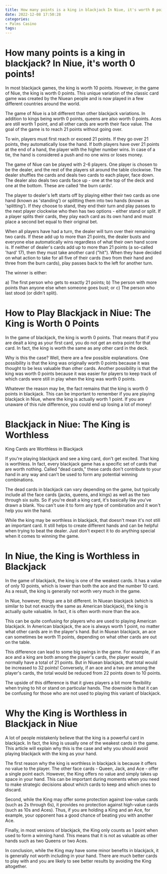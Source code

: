 ```yaml
---
title: How many points is a king in blackjack In Niue, it's worth 0 points!
date: 2022-12-08 17:50:28
categories:
- Palms Casino
tags:
---
```



#  How many points is a king in blackjack? In Niue, it's worth 0 points!

In most blackjack games, the king is worth 10 points. However, in the game of Niue, the king is worth 0 points. This unique variation of the classic card game was created by the Niuean people and is now played in a few different countries around the world.

The game of Niue is a bit different than other blackjack variations. In addition to kings being worth 0 points, queens are also worth 0 points. Aces are still worth 1 point, and all other cards are worth their face value. The goal of the game is to reach 21 points without going over.

To win, players must first reach or exceed 21 points. If they go over 21 points, they automatically lose the hand. If both players have over 21 points at the end of a hand, the player with the higher number wins. In case of a tie, the hand is considered a push and no one wins or loses money.

The game of Niue can be played with 2-6 players. One player is chosen to be the dealer, and the rest of the players sit around the table clockwise. The dealer shuffles the cards and deals two cards to each player, face down. The dealer also deals two cards face up - one at the top of the deck and one at the bottom. These are called 'the burn cards'.

The player to dealer's left starts off by playing either their two cards as one hand (known as 'standing') or splitting them into two hands (known as 'splitting'). If they choose to stand, they end their turn and play passes to the next player clockwise who then has two options - either stand or split. If a player splits their cards, they play each card as its own hand and must place a second bet equal to their original bet.

When all players have had a turn, the dealer will turn over their remaining two cards. If these add up to more than 21 points, the dealer busts and everyone else automatically wins regardless of what their own hand score is. If neither of dealer's cards add up to more than 21 points (a so-called 'hard' 17), then they must take another card ("hit"). When they have decided on what action to take for all five of their cards (two from their hand and three from the burn cards), play passes back to the left for another turn.

The winner is either: 

a) The first person who gets to exactly 21 points; 
b) The person with more points than anyone else when someone goes bust; or 
c) The person who last stood (or didn't split).

#  How to Play Blackjack in Niue: The King is Worth 0 Points

In the game of blackjack, the king is worth 0 points. That means that if you are dealt a king as your first card, you do not get an extra point for that card. In fact, the king is worth the same as any other card in the deck.

Why is this the case? Well, there are a few possible explanations. One possibility is that the king was originally worth 0 points because it was thought to be less valuable than other cards. Another possibility is that the king was worth 0 points because it was easier for players to keep track of which cards were still in play when the king was worth 0 points.

Whatever the reason may be, the fact remains that the king is worth 0 points in blackjack. This can be important to remember if you are playing blackjack in Niue, where the king is actually worth 1 point. If you are unaware of this rule difference, you could end up losing a lot of money!

#  Blackjack in Niue: The King is Worthless

King Cards are Worthless in Blackjack

If you're playing blackjack and see a king card, don't get excited. That king is worthless. In fact, every blackjack game has a specific set of cards that are worth nothing. Called "dead cards," these cards don't contribute to your hand in any way and can't be used to form any potential winning combinations.

The dead cards in blackjack can vary depending on the game, but typically include all the face cards (jacks, queens, and kings) as well as the two through six suits. So if you're dealt a king card, it's basically like you've drawn a blank. You can't use it to form any type of combination and it won't help you win the hand.

While the king may be worthless in blackjack, that doesn't mean it's not still an important card. It still helps to create different hands and can be helpful when trying to beat the dealer. Just don't expect it to do anything special when it comes to winning the game.

#  In Niue, the King is Worthless in Blackjack

In the game of blackjack, the king is one of the weakest cards. It has a value of only 10 points, which is lower than both the ace and the number 10 card. As a result, the king is generally not worth very much in the game.

In Niue, however, things are a bit different. In Niuean blackjack (which is similar to but not exactly the same as American blackjack), the king is actually quite valuable. In fact, it is often worth more than the ace.

This can be quite confusing for players who are used to playing American blackjack. In American blackjack, the ace is always worth 1 point, no matter what other cards are in the player's hand. But in Niuean blackjack, an ace can sometimes be worth 11 points, depending on what other cards are out on the table.

This difference can lead to some big swings in the game. For example, if an ace and a king are both among the player's cards, the player would normally have a total of 21 points. But in Niuean blackjack, that total would be increased to 32 points! Conversely, if an ace and a two are among the player's cards, the total would be reduced from 22 points down to 10 points.

The upside of this difference is that it gives players a bit more flexibility when trying to hit or stand on particular hands. The downside is that it can be confusing for those who are not used to playing this variant of blackjack.

#  Why the King is Worthless in Blackjack in Niue

A lot of people mistakenly believe that the king is a powerful card in blackjack. In fact, the king is usually one of the weakest cards in the game. This article will explain why this is the case and why you should avoid playing blackjack with the king as your hand.

The first reason why the king is worthless in blackjack is because it offers no value to the player. The other face cards - Queen, Jack, and Ace - offer a single point each. However, the King offers no value and simply takes up space in your hand. This can be important during moments when you need to make strategic decisions about which cards to keep and which ones to discard.

Second, while the King may offer some protection against low-value cards (such as 2s through 6s), it provides no protection against high-value cards (such as 10s and Aces). Thus, if you are holding a King and an Ace, for example, your opponent has a good chance of beating you with another Ace.

Finally, in most versions of blackjack, the King only counts as 1 point when used to form a winning hand. This means that it is not as valuable as other hands such as two Queens or two Aces.

In conclusion, while the King may have some minor benefits in blackjack, it is generally not worth including in your hand. There are much better cards to play with and you are likely to see better results by avoiding the King altogether.